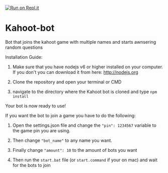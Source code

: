 [![Run on Repl.it](https://repl.it/badge/github/Nuckerr/kahootbot)](https://repl.it/github/Nuckerr/kahootbot)
# Kahoot-bot
Bot that joins the kahoot game with multiple names and starts awnsering random questions

Installation Guide:

1. Make sure that you have nodejs v6 or higher installed on your computer. If you don't you can download it from here: http://nodejs.org

2. Clone the repository and open your terminal or CMD

3. navigate to the directory where the Kahoot bot is cloned and type ```npm install```

Your bot is now ready to use!

If you want the bot to join a game you have to do the following:

1. Open the settings.json file and change the ```"pin": 1234567``` variable to the game pin you are using.

2. Then change ```"bot_name"``` to any name you want.

3. Finally change ```"amount": 10``` to the amount of bots you want

4. Then run the ```start.bat``` file (or ```start.command``` if your on mac) and wait for the bots to join
